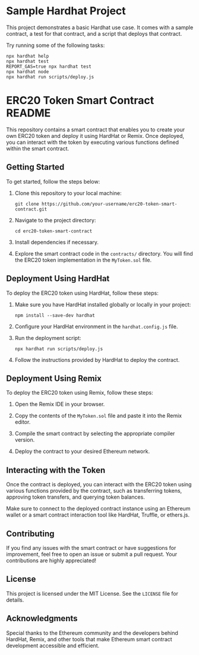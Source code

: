 # Sample Hardhat Project

This project demonstrates a basic Hardhat use case. It comes with a sample contract, a test for that contract, and a script that deploys that contract.

Try running some of the following tasks:

```shell
npx hardhat help
npx hardhat test
REPORT_GAS=true npx hardhat test
npx hardhat node
npx hardhat run scripts/deploy.js
```

# ERC20 Token Smart Contract README

This repository contains a smart contract that enables you to create your own ERC20 token and deploy it using HardHat or Remix. Once deployed, you can interact with the token by executing various functions defined within the smart contract.

## Getting Started

To get started, follow the steps below:

1. Clone this repository to your local machine:

    ```
    git clone https://github.com/your-username/erc20-token-smart-contract.git
    ```

2. Navigate to the project directory:

    ```
    cd erc20-token-smart-contract
    ```

3. Install dependencies if necessary.

4. Explore the smart contract code in the `contracts/` directory. You will find the ERC20 token implementation in the `MyToken.sol` file.

## Deployment Using HardHat

To deploy the ERC20 token using HardHat, follow these steps:

1. Make sure you have HardHat installed globally or locally in your project:

    ```
    npm install --save-dev hardhat
    ```

2. Configure your HardHat environment in the `hardhat.config.js` file.

3. Run the deployment script:

    ```
    npx hardhat run scripts/deploy.js
    ```

4. Follow the instructions provided by HardHat to deploy the contract.

## Deployment Using Remix

To deploy the ERC20 token using Remix, follow these steps:

1. Open the Remix IDE in your browser.

2. Copy the contents of the `MyToken.sol` file and paste it into the Remix editor.

3. Compile the smart contract by selecting the appropriate compiler version.

4. Deploy the contract to your desired Ethereum network.

## Interacting with the Token

Once the contract is deployed, you can interact with the ERC20 token using various functions provided by the contract, such as transferring tokens, approving token transfers, and querying token balances.

Make sure to connect to the deployed contract instance using an Ethereum wallet or a smart contract interaction tool like HardHat, Truffle, or ethers.js.

## Contributing

If you find any issues with the smart contract or have suggestions for improvement, feel free to open an issue or submit a pull request. Your contributions are highly appreciated!

## License

This project is licensed under the MIT License. See the `LICENSE` file for details.

## Acknowledgments

Special thanks to the Ethereum community and the developers behind HardHat, Remix, and other tools that make Ethereum smart contract development accessible and efficient.

